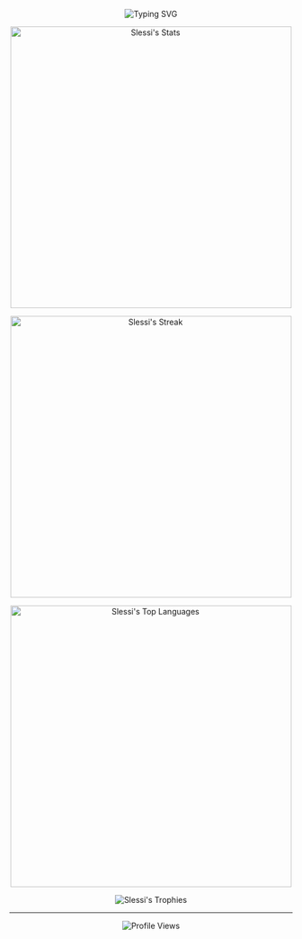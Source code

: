 <p align="center">
  <img src="https://readme-typing-svg.demolab.com?font=Fira+Code&pause=1000&center=true&vCenter=true&width=435&lines=Full+Stack+Developer;Amsterdam+based;TypeScript+Go+GraphQL+React+Vue" alt="Typing SVG" />
</p>

<p align="center">
    <img width="500" src="https://github-readme-stats.vercel.app/api?username=Slessi&theme=dracula&show_icons=true&hide_border=false&count_private=true" alt="Slessi's Stats" />
</p>

<p align="center">
    <img width="500" src="https://github-readme-streak-stats.herokuapp.com/?user=Slessi&theme=dracula&hide_border=false" alt="Slessi's Streak" />
</p>

<p align="center">
   <img width="500" src="https://github-readme-stats.vercel.app/api/top-langs/?username=Slessi&theme=dracula&show_icons=true&hide_border=false&layout=compact" alt="Slessi's Top Languages" />
</p>

<p align="center">
    <img src="https://github-profile-trophy.vercel.app/?username=Slessi&theme=dracula" alt="Slessi's Trophies" />
</p>

---

<p align="center">
  <img src="https://komarev.com/ghpvc/?username=Slessi&label=Profile+Views&color=0e75b6&style=flat" alt="Profile Views" />
</p>
